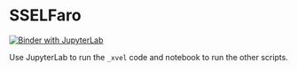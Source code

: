 # SSELFaro

[![Binder with JupyterLab](https://img.shields.io/badge/launch-jupyterlab_on_binder-red.svg)](http://mybinder.org/v2/gh/raybellwaves/SSElFaro/master?urlpath=lab)

Use JupyterLab to run the `_xvel` code and notebook to run the other scripts.